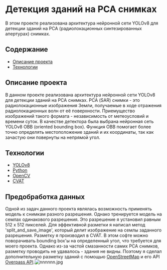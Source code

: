 # Детекция зданий на РСА снимках
В этом проекте реализована архитектура нейронной сети YOLOv8 для детекции зданий на РСА (радиолокационных синтезированных апертурах) снимках.

## Содержание
- [Описание проекта](#описаниепроекта)
- [Технологии](#технологии)

## Описание проекта
В данном проекте реализована архитектура нейронной сети YOLOv8 для детекции зданий на РСА снимках. РСА (SAR) снимки - это радиолокационные изображения Земли, получаемые в ходе отражения радиолокационных волн от её поверхности. Приемущество изображений такого формата - независимость от метеоусловий и времени суток. 
В качестве детектора была выбрана нейронная сеть YOLOv8 OBB (oriented bounding box). Функция OBB помогает более точно определять местоположение зданий и их координаты, так как зачастую они повернуты на непрямой угол.

## Технологии
- [YOLOv8](https://docs.ultralytics.com/)
- [Python](https://www.python.org/)
- [OpenCV](https://opencv.org/)
- [CVAT](https://www.cvat.ai/)

## Предобработка данных
Одной из задач данного проекта являлась возможность применять модель к снимкам разного разрешения. Однако тренируется модель на семлах одинакового разрешения. Это разрешение я установил равным 512 x 512 пикселей.
Для эффективной разметки я написал метод 'split_and_save_image', который делит изображение на семлы заданного разрешения. Разметку я производил в CVAT. В этом софте можно поворачивать bounding box'ы на определенный угол, что требуется для моего проекта.
Однако из-за частой смазанности самих РСА снимков, разметку проводить не удавалось - здания не видны. Поэтому я сделал дополнительную разметку зданий с помощью [OpenStreetMap](https://www.openstreetmap.org/#map=13/-33.4377/-70.7966&layers=N) и его API [Overpass API](https://overpass-turbo.eu/).![nnnnnn.jpg](..%2F..%2FDesktop%2Fnnnnnn.jpg)